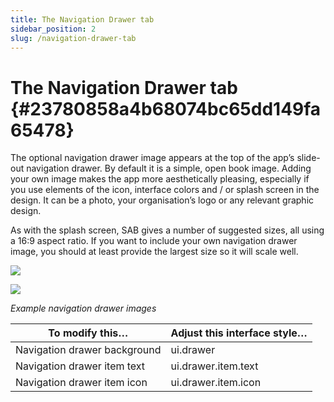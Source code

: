 ```yaml
---
title: The Navigation Drawer tab
sidebar_position: 2
slug: /navigation-drawer-tab
---
```


# **The Navigation Drawer tab** {#23780858a4b68074bc65dd149fa65478}

The optional navigation drawer image appears at the top of the app’s slide-out navigation drawer. By default it is a simple, open book image.  Adding your own image makes the app more aesthetically pleasing, especially if you use elements of the icon, interface colors and / or splash screen in the design. It can be a photo, your organisation’s logo or any relevant graphic design.

As with the splash screen, SAB gives a number of suggested sizes, all using a 16:9 aspect ratio. If you want to include your own navigation drawer image, you should at least provide the largest size so it will scale well.

![](/notion_imgs/navigation-drawer-tab.23780858-a4b6-80e7-b869-e0d599d1e6b4.png)

![](/notion_imgs/navigation-drawer-tab.23780858-a4b6-80ef-ac7f-fe067a98cafb.png)

_Example navigation drawer images_

| **To modify this…**          | **Adjust this interface style…**                                    |
| ---------------------------- | ------------------------------------------------------------------- |
| Navigation drawer background | ui.drawer                                           |
| Navigation drawer item text  | ui.drawer.item.text |
| Navigation drawer item icon  | ui.drawer.item.icon |

